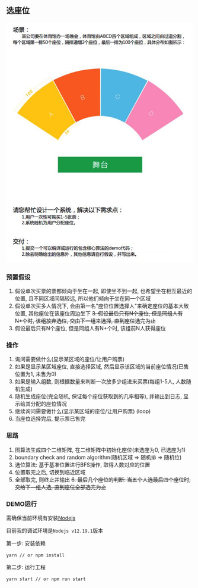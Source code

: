 ## 选座位

![seat question](./seat.png)

### 预置假设

1. 假设单次买票的票都倾向于坐在一起, 即使坐不到一起, 也希望坐在相互最近的位置, 且不同区域间隔较远, 所以他们倾向于坐在同一个区域
2. 假设单次买多人情况下, 会由第一名"座位位置选择人"来确定座位的基本大致位置, 其他座位在该座位周边坐下
~~3. 假设最后只有N个座位, 但是同组人有N+个时, 该组放弃选位, 交由下一组来选择, 直到座位选完为止~~
3. 假设最后只有N个座位, 但是同组人有N+个时, 该组前N人获得座位

### 操作

1. 询问需要做什么(显示某区域的座位/让用户购票)
2. 如果是显示某区域座位, 直接选择区域, 然后显示该区域的当前座位情况(已售位置为1, 未售为0)
3. 如果是输入组数, 则根据数量来判断一次放多少组进来买票(每组1-5人, 人数随机生成)
4. 随机生成座位(完全随机, 保证每个座位获取到的几率相等), 并输出到日志, 显示给其分配的座位情况
5. 继续询问需要做什么(显示某区域的座位/让用户购票) (loop)
6. 当座位选择完后, 提示票已售完

### 思路

1. 图算法生成四个二维矩阵, 在二维矩阵中初始化座位(未选座为0, 已选座为1)
2. boundary check and random algorithm(随机区域 => 随机排 => 随机位)
3. 选位算法: 基于基准位置进行BFS操作, 取得人数对应的位置
4. 位置取完之后, 切换到临近区域
5. 全部取完, 则终止并输出
~~6. 最后几个座位的判断: 当五个人选最后四个座位时, 交给下一组人选, 直到座位全部选完为止~~

### DEMO运行

需确保当前环境有安装[Nodejs](https://nodejs.org/en/download/)

目前我的调试环境是`Nodejs v12.19.1`版本

第一步: 安装依赖

```
yarn // or npm install 
```

第二步: 运行工程

```
yarn start // or npm run start
```
